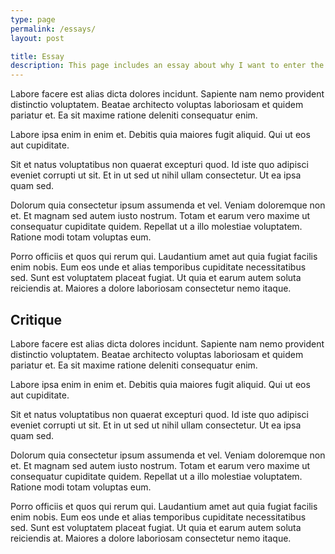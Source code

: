 ```yaml
---
type: page
permalink: /essays/
layout: post

title: Essay
description: This page includes an essay about why I want to enter the profession of game development and a critique of a game.
---
```


Labore facere est alias dicta dolores incidunt. Sapiente nam nemo provident distinctio voluptatem. Beatae architecto voluptas laboriosam et quidem pariatur et. Ea sit maxime ratione deleniti consequatur enim.

Labore ipsa enim in enim et. Debitis quia maiores fugit aliquid. Qui ut eos aut cupiditate.

Sit et natus voluptatibus non quaerat excepturi quod. Id iste quo adipisci eveniet corrupti ut sit. Et in ut sed ut nihil ullam consectetur. Ut ea ipsa quam sed.

Dolorum quia consectetur ipsum assumenda et vel. Veniam doloremque non et. Et magnam sed autem iusto nostrum. Totam et earum vero maxime ut consequatur cupiditate quidem. Repellat ut a illo molestiae voluptatem. Ratione modi totam voluptas eum.

Porro officiis et quos qui rerum qui. Laudantium amet aut quia fugiat facilis enim nobis. Eum eos unde et alias temporibus cupiditate necessitatibus sed. Sunt est voluptatem placeat fugiat. Ut quia et earum autem soluta reiciendis at. Maiores a dolore laboriosam consectetur nemo itaque.

<h2 class="center-text"> Critique </h2>

Labore facere est alias dicta dolores incidunt. Sapiente nam nemo provident distinctio voluptatem. Beatae architecto voluptas laboriosam et quidem pariatur et. Ea sit maxime ratione deleniti consequatur enim.

Labore ipsa enim in enim et. Debitis quia maiores fugit aliquid. Qui ut eos aut cupiditate.

Sit et natus voluptatibus non quaerat excepturi quod. Id iste quo adipisci eveniet corrupti ut sit. Et in ut sed ut nihil ullam consectetur. Ut ea ipsa quam sed.

Dolorum quia consectetur ipsum assumenda et vel. Veniam doloremque non et. Et magnam sed autem iusto nostrum. Totam et earum vero maxime ut consequatur cupiditate quidem. Repellat ut a illo molestiae voluptatem. Ratione modi totam voluptas eum.

Porro officiis et quos qui rerum qui. Laudantium amet aut quia fugiat facilis enim nobis. Eum eos unde et alias temporibus cupiditate necessitatibus sed. Sunt est voluptatem placeat fugiat. Ut quia et earum autem soluta reiciendis at. Maiores a dolore laboriosam consectetur nemo itaque.